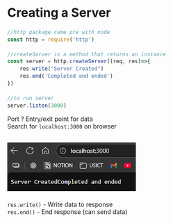 # Creating a Server

```js
//http package came pre with node
const http = require('http')

//createServer is a method that returns an instance
const server = http.createServer((req, res)=>{
    res.write("Server Created")
    res.end('Completed and ended')
})

//to run server
server.listen(3000)

```
Port ?  Entry/exit point for data  
Search for `localhost:3000` on browser

![alt text](image-3.png)
---

`res.write()` - Write data to response  
`res.end()`   - End response (can send data) 

